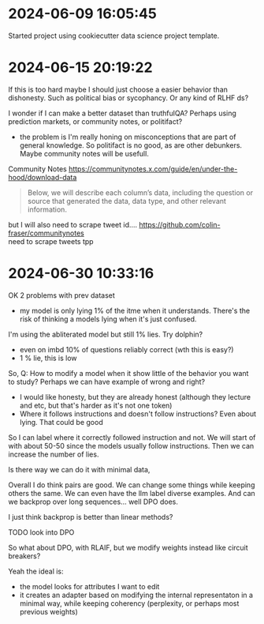 # 2024-06-09 16:05:45 

Started project using cookiecutter data science project template.

# 2024-06-15 20:19:22


If this is too hard maybe I should just choose a easier behavior than dishonesty. 
Such as political bias or sycophancy. Or any kind of RLHF ds?


I wonder if I can make a better dataset than truthfulQA? Perhaps using prediction markets, or community notes, or politifact?
- the problem is I'm really honing on misconceptions that are part of general knowledge. So politifact is no good, as are other debunkers. Maybe community notes will be usefull.

Community Notes https://communitynotes.x.com/guide/en/under-the-hood/download-data

> Below, we will describe each column’s data, including the question or source that generated the data, data type, and other relevant information.

but I will also need to scrape tweet id....
https://github.com/colin-fraser/communitynotes
\
need to scrape tweets tpp

# 2024-06-30 10:33:16

OK 2 problems with prev dataset
- my model is only lying 1% of the itme when it understands. There's the risk of thinking a models lying when it's just confused.

I'm using the abliterated model but still 1% lies. Try dolphin?

- even on imbd 10% of questions reliably correct (wth this is easy?)
- 1 % lie, this is low


So, Q: How to modify a model when it show little of the behavior you want to study? Perhaps we can have example of wrong and right?
- I would like honesty, but they are already honest (although they lecture and etc, but that's harder as it's not one token)
- Where it follows instructions and doesn't follow instructions? Even about lying. That could be good

So I can label where it correctly followed instruction and not. We will start of with about 50-50 since the models usually follow instructions. Then we can increase the number of lies.

Is there way we can do it with minimal data, 


Overall I do think pairs are good. We can change some things while keeping others the same. We can even have the llm label diverse examples. And can we backprop over long sequences... well DPO does.

I just think backprop is better than linear methods?

TODO look into DPO


So what about DPO, with RLAIF, but we modify weights instead like circuit breakers? 


Yeah the ideal is:
- the model looks for attributes I want to edit
- it creates an adapter based on modifying the internal representaton in a minimal way, while keeping coherency (perplexity, or perhaps most previous weights)
